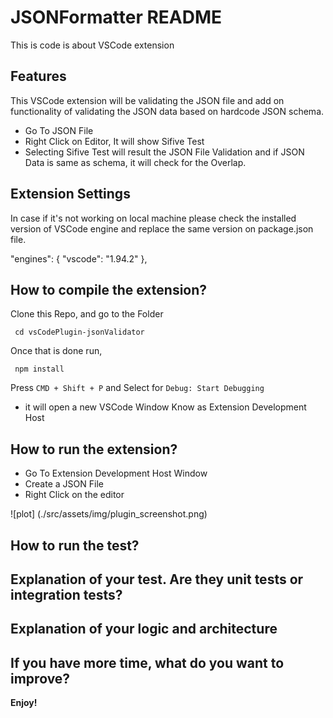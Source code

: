 # JSONFormatter README

This is code is about VSCode extension

## Features

This VSCode extension will be validating the JSON file and add on functionality of validating the JSON data based on hardcode JSON schema.
 - Go To JSON File
 - Right Click on Editor, It will show Sifive Test
 - Selecting Sifive Test will result the JSON File Validation and if JSON Data is same as schema, it will check for the Overlap.

## Extension Settings

In case if it's not working on local machine please check the installed version of VSCode engine and replace the same version on package.json file.

  "engines": {
    "vscode": "1.94.2"
  },


## How to compile the extension?

Clone this Repo, and go to the Folder
 ```
  cd vsCodePlugin-jsonValidator
 ```

Once that is done run,
```
 npm install
```

Press `CMD + Shift + P` and Select for `Debug: Start Debugging`
 - it will open a new VSCode Window Know as Extension Development Host


## How to run the extension?
  - Go To Extension Development Host Window
  - Create a JSON File
  - Right Click on the editor

  ![plot] (./src/assets/img/plugin_screenshot.png) 
## How to run the test?

## Explanation of your test. Are they unit tests or integration tests?

## Explanation of your logic and architecture

## If you have more time, what do you want to improve?

**Enjoy!**
